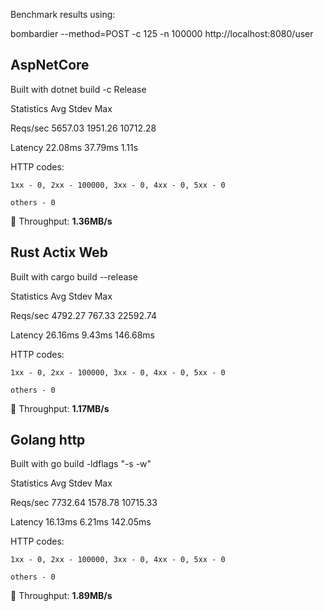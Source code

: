 
Benchmark results using:

bombardier --method=POST -c 125 -n 100000 http://localhost:8080/user

## AspNetCore

Built with dotnet build -c Release

Statistics        Avg      Stdev        Max

  Reqs/sec      5657.03    1951.26   10712.28

  Latency       22.08ms    37.79ms      1.11s

  HTTP codes:

    1xx - 0, 2xx - 100000, 3xx - 0, 4xx - 0, 5xx - 0

    others - 0

  &#x1F53C; Throughput:     **1.36MB/s**



## Rust Actix Web

Built with cargo build --release

Statistics        Avg      Stdev        Max

  Reqs/sec      4792.27     767.33   22592.74

  Latency       26.16ms     9.43ms   146.68ms

  HTTP codes:

    1xx - 0, 2xx - 100000, 3xx - 0, 4xx - 0, 5xx - 0

    others - 0

   &#x1F53C; Throughput:     **1.17MB/s**




## Golang http

Built with go build -ldflags "-s -w"

Statistics        Avg      Stdev        Max

  Reqs/sec      7732.64    1578.78   10715.33

  Latency       16.13ms     6.21ms   142.05ms

  HTTP codes:

    1xx - 0, 2xx - 100000, 3xx - 0, 4xx - 0, 5xx - 0

    others - 0

   &#x1F53C; Throughput:     **1.89MB/s**




